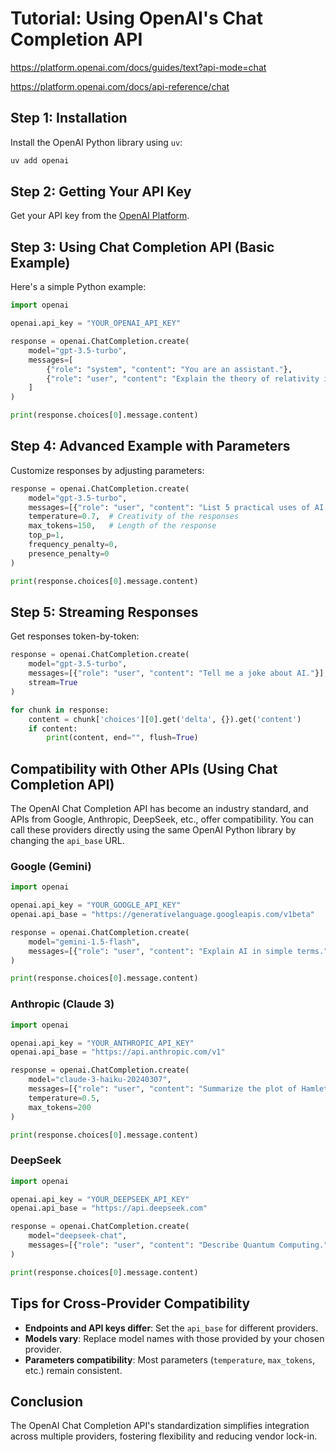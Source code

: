 # Tutorial: Using OpenAI's Chat Completion API

https://platform.openai.com/docs/guides/text?api-mode=chat

https://platform.openai.com/docs/api-reference/chat

## Step 1: Installation

Install the OpenAI Python library using `uv`:

```bash
uv add openai
```

## Step 2: Getting Your API Key

Get your API key from the [OpenAI Platform](https://platform.openai.com/api-keys).

## Step 3: Using Chat Completion API (Basic Example)

Here's a simple Python example:

```python
import openai

openai.api_key = "YOUR_OPENAI_API_KEY"

response = openai.ChatCompletion.create(
    model="gpt-3.5-turbo",
    messages=[
        {"role": "system", "content": "You are an assistant."},
        {"role": "user", "content": "Explain the theory of relativity in simple terms."}
    ]
)

print(response.choices[0].message.content)
```

## Step 4: Advanced Example with Parameters

Customize responses by adjusting parameters:

```python
response = openai.ChatCompletion.create(
    model="gpt-3.5-turbo",
    messages=[{"role": "user", "content": "List 5 practical uses of AI."}],
    temperature=0.7,  # Creativity of the responses
    max_tokens=150,   # Length of the response
    top_p=1,
    frequency_penalty=0,
    presence_penalty=0
)

print(response.choices[0].message.content)
```

## Step 5: Streaming Responses

Get responses token-by-token:

```python
response = openai.ChatCompletion.create(
    model="gpt-3.5-turbo",
    messages=[{"role": "user", "content": "Tell me a joke about AI."}],
    stream=True
)

for chunk in response:
    content = chunk['choices'][0].get('delta', {}).get('content')
    if content:
        print(content, end="", flush=True)
```

## Compatibility with Other APIs (Using Chat Completion API)

The OpenAI Chat Completion API has become an industry standard, and APIs from Google, Anthropic, DeepSeek, etc., offer compatibility. You can call these providers directly using the same OpenAI Python library by changing the `api_base` URL.

### Google (Gemini)

```python
import openai

openai.api_key = "YOUR_GOOGLE_API_KEY"
openai.api_base = "https://generativelanguage.googleapis.com/v1beta"

response = openai.ChatCompletion.create(
    model="gemini-1.5-flash",
    messages=[{"role": "user", "content": "Explain AI in simple terms."}]
)

print(response.choices[0].message.content)
```

### Anthropic (Claude 3)

```python
import openai

openai.api_key = "YOUR_ANTHROPIC_API_KEY"
openai.api_base = "https://api.anthropic.com/v1"

response = openai.ChatCompletion.create(
    model="claude-3-haiku-20240307",
    messages=[{"role": "user", "content": "Summarize the plot of Hamlet in a paragraph."}],
    temperature=0.5,
    max_tokens=200
)

print(response.choices[0].message.content)
```

### DeepSeek

```python
import openai

openai.api_key = "YOUR_DEEPSEEK_API_KEY"
openai.api_base = "https://api.deepseek.com"

response = openai.ChatCompletion.create(
    model="deepseek-chat",
    messages=[{"role": "user", "content": "Describe Quantum Computing."}]
)

print(response.choices[0].message.content)
```

## Tips for Cross-Provider Compatibility

- **Endpoints and API keys differ**: Set the `api_base` for different providers.
- **Models vary**: Replace model names with those provided by your chosen provider.
- **Parameters compatibility**: Most parameters (`temperature`, `max_tokens`, etc.) remain consistent.

## Conclusion

The OpenAI Chat Completion API's standardization simplifies integration across multiple providers, fostering flexibility and reducing vendor lock-in.
